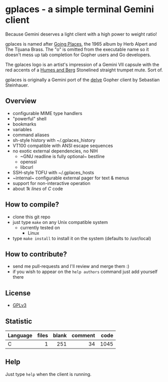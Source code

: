 # gplaces - a simple terminal Gemini client

Because Gemini deserves a light client with a high power to weight ratio!

gplaces is named after [Going Places](https://en.wikipedia.org/wiki/Going_Places_(Herb_Alpert_and_the_Tijuana_Brass_album)), the 1965 album by Herb Alpert and The Tijuana Brass. The "o" is omitted from the executable name so it doesn't mess up tab completion for Gopher users and Go developers.

The gplaces logo is an artist's impression of a Gemini VII capsule with the red accents of a [Humes and Berg](https://humesandberg.com) Stonelined straight trumpet mute. Sort of.

gplaces is originally a Gemini port of the [delve](https://github.com/kieselsteini/delve) Gopher client by Sebastian Steinhauer.

## Overview
- configurable MIME type handlers
- "powerful" shell
- bookmarks
- variables
- command aliases
- sh-style history with ~/.gplaces_history
- VT100 compatible with ANSI escape sequences
- no exotic external dependencies, no NIH
	- ~GNU readline is fully optional~ bestline
	- openssl
	- libcurl
- SSH-style TOFU with ~/.gplaces_hosts
- ~internal~ configurable external pager for text & menus
- support for non-interactive operation
- about *1k lines* of *C* code

## How to compile?
- clone this git repo
- just type `make` on any Unix compatible system
	- currently tested on
		- Linux
- type `make install` to install it on the system (defaults to /usr/local)

## How to contribute?
- send me pull-requests and I'll review and merge them :)
- if you wish to appear on the `help authors` command just add yourself there

## License
- [GPLv3](https://www.gnu.org/licenses/gpl-3.0.html)

## Statistic
Language|files|blank|comment|code
:-------|-------:|-------:|-------:|-------:
C|1|251|34|1045

## Help
Just type `help` when the client is running.
